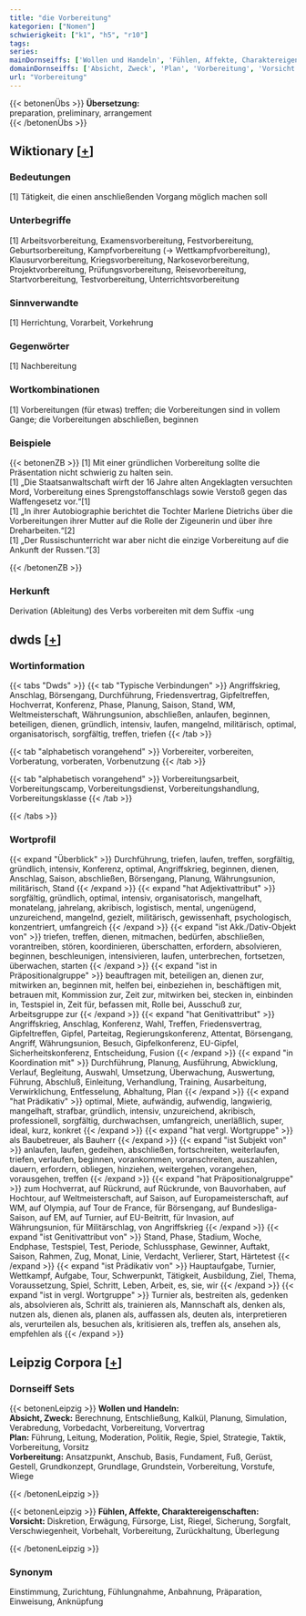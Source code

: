 ```yaml
---
title: "die Vorbereitung"
kategorien: ["Nomen"]
schwierigkeit: ["k1", "h5", "r10"]
tags:
series:
mainDornseiffs: ['Wollen und Handeln', 'Fühlen, Affekte, Charaktereigenschaften']
domainDornseiffs: ['Absicht, Zweck', 'Plan', 'Vorbereitung', 'Vorsicht']
url: "Vorbereitung"
---
```


{{< betonenÜbs >}}
**Übersetzung:**  
preparation, preliminary, arrangement  
{{< /betonenÜbs >}}

## Wiktionary [[+](https://de.wiktionary.org/wiki/Vorbereitung)]

### Bedeutungen
[1] Tätigkeit, die einen anschließenden Vorgang möglich machen soll  

### Unterbegriffe
[1] Arbeitsvorbereitung, Examensvorbereitung, Festvorbereitung, Geburtsorbereitung, Kampfvorbereitung (→ Wettkampfvorbereitung), Klausurvorbereitung, Kriegsvorbereitung, Narkosevorbereitung, Projektvorbereitung, Prüfungsvorbereitung, Reisevorbereitung, Startvorbereitung, Testvorbereitung, Unterrichtsvorbereitung  

### Sinnverwandte
[1] Herrichtung, Vorarbeit, Vorkehrung  

### Gegenwörter
[1] Nachbereitung  

### Wortkombinationen
[1] Vorbereitungen (für etwas) treffen; die Vorbereitungen sind in vollem Gange; die Vorbereitungen abschließen, beginnen  

### Beispiele
{{< betonenZB >}}
[1] Mit einer gründlichen Vorbereitung sollte die Präsentation nicht schwierig zu halten sein.  
[1] „Die Staatsanwaltschaft wirft der 16 Jahre alten Angeklagten versuchten Mord, Vorbereitung eines Sprengstoffanschlags sowie Verstoß gegen das Waffengesetz vor.“[1]  
[1] „In ihrer Autobiographie berichtet die Tochter Marlene Dietrichs über die Vorbereitungen ihrer Mutter auf die Rolle der Zigeunerin und über ihre Dreharbeiten.“[2]  
[1] „Der Russischunterricht war aber nicht die einzige Vorbereitung auf die Ankunft der Russen.“[3]  

{{< /betonenZB >}}
### Herkunft
Derivation (Ableitung) des Verbs vorbereiten mit dem Suffix -ung  



## dwds [[+](https://www.dwds.de/wb/Vorbereitung)]

### Wortinformation
{{< tabs "Dwds" >}}
{{< tab "Typische Verbindungen" >}}
Angriffskrieg, Anschlag, Börsengang, Durchführung, Friedensvertrag, Gipfeltreffen, Hochverrat, Konferenz, Phase, Planung, Saison, Stand, WM, Weltmeisterschaft, Währungsunion, abschließen, anlaufen, beginnen, beteiligen, dienen, gründlich, intensiv, laufen, mangelnd, militärisch, optimal, organisatorisch, sorgfältig, treffen, triefen
{{< /tab >}}

{{< tab "alphabetisch vorangehend" >}}
Vorbereiter, vorbereiten, Vorberatung, vorberaten, Vorbenutzung
{{< /tab >}}

{{< tab "alphabetisch vorangehend" >}}
Vorbereitungsarbeit, Vorbereitungscamp, Vorbereitungsdienst, Vorbereitungshandlung, Vorbereitungsklasse
{{< /tab >}}

{{< /tabs >}}

### Wortprofil
{{< expand "Überblick" >}} Durchführung, triefen, laufen, treffen, sorgfältig, gründlich, intensiv, Konferenz, optimal, Angriffskrieg, beginnen, dienen, Anschlag, Saison, abschließen, Börsengang, Planung, Währungsunion, militärisch, Stand {{< /expand >}}
{{< expand "hat Adjektivattribut" >}} sorgfältig, gründlich, optimal, intensiv, organisatorisch, mangelhaft, monatelang, jahrelang, akribisch, logistisch, mental, ungenügend, unzureichend, mangelnd, gezielt, militärisch, gewissenhaft, psychologisch, konzentriert, umfangreich {{< /expand >}}
{{< expand "ist Akk./Dativ-Objekt von" >}} triefen, treffen, dienen, mitmachen, bedürfen, abschließen, vorantreiben, stören, koordinieren, überschatten, erfordern, absolvieren, beginnen, beschleunigen, intensivieren, laufen, unterbrechen, fortsetzen, überwachen, starten {{< /expand >}}
{{< expand "ist in Präpositionalgruppe" >}} beauftragen mit, beteiligen an, dienen zur, mitwirken an, beginnen mit, helfen bei, einbeziehen in, beschäftigen mit, betrauen mit, Kommission zur, Zeit zur, mitwirken bei, stecken in, einbinden in, Testspiel in, Zeit für, befassen mit, Rolle bei, Ausschuß zur, Arbeitsgruppe zur {{< /expand >}}
{{< expand "hat Genitivattribut" >}} Angriffskrieg, Anschlag, Konferenz, Wahl, Treffen, Friedensvertrag, Gipfeltreffen, Gipfel, Parteitag, Regierungskonferenz, Attentat, Börsengang, Angriff, Währungsunion, Besuch, Gipfelkonferenz, EU-Gipfel, Sicherheitskonferenz, Entscheidung, Fusion {{< /expand >}}
{{< expand "in Koordination mit" >}} Durchführung, Planung, Ausführung, Abwicklung, Verlauf, Begleitung, Auswahl, Umsetzung, Überwachung, Auswertung, Führung, Abschluß, Einleitung, Verhandlung, Training, Ausarbeitung, Verwirklichung, Entfesselung, Abhaltung, Plan {{< /expand >}}
{{< expand "hat Prädikativ" >}} optimal, Miete, aufwändig, aufwendig, langwierig, mangelhaft, strafbar, gründlich, intensiv, unzureichend, akribisch, professionell, sorgfältig, durchwachsen, umfangreich, unerläßlich, super, ideal, kurz, konkret {{< /expand >}}
{{< expand "hat vergl. Wortgruppe" >}} als Baubetreuer, als Bauherr {{< /expand >}}
{{< expand "ist Subjekt von" >}} anlaufen, laufen, gedeihen, abschließen, fortschreiten, weiterlaufen, triefen, verlaufen, beginnen, vorankommen, voranschreiten, auszahlen, dauern, erfordern, obliegen, hinziehen, weitergehen, vorangehen, vorausgehen, treffen {{< /expand >}}
{{< expand "hat Präpositionalgruppe" >}} zum Hochverrat, auf Rückrund, auf Rückrunde, von Bauvorhaben, auf Hochtour, auf Weltmeisterschaft, auf Saison, auf Europameisterschaft, auf WM, auf Olympia, auf Tour de France, für Börsengang, auf Bundesliga-Saison, auf EM, auf Turnier, auf EU-Beitritt, für Invasion, auf Währungsunion, für Militärschlag, von Angriffskrieg {{< /expand >}}
{{< expand "ist Genitivattribut von" >}} Stand, Phase, Stadium, Woche, Endphase, Testspiel, Test, Periode, Schlussphase, Gewinner, Auftakt, Saison, Rahmen, Zug, Monat, Linie, Verdacht, Verlierer, Start, Härtetest {{< /expand >}}
{{< expand "ist Prädikativ von" >}} Hauptaufgabe, Turnier, Wettkampf, Aufgabe, Tour, Schwerpunkt, Tätigkeit, Ausbildung, Ziel, Thema, Voraussetzung, Spiel, Schritt, Leben, Arbeit, es, sie, wir {{< /expand >}}
{{< expand "ist in vergl. Wortgruppe" >}} Turnier als, bestreiten als, gedenken als, absolvieren als, Schritt als, trainieren als, Mannschaft als, denken als, nutzen als, dienen als, planen als, auffassen als, deuten als, interpretieren als, verurteilen als, besuchen als, kritisieren als, treffen als, ansehen als, empfehlen als {{< /expand >}}

## Leipzig Corpora [[+](https://corpora.uni-leipzig.de/en/res?word=Vorbereitung&corpusId=deu_newscrawl-public_2018)]

### Dornseiff Sets
{{< betonenLeipzig >}}
**Wollen und Handeln:**  
**Absicht, Zweck:** Berechnung, Entschließung, Kalkül, Planung, Simulation, Verabredung, Vorbedacht, Vorbereitung, Vorvertrag  
**Plan:** Führung, Leitung, Moderation, Politik, Regie, Spiel, Strategie, Taktik, Vorbereitung, Vorsitz  
**Vorbereitung:** Ansatzpunkt, Anschub, Basis, Fundament, Fuß, Gerüst, Gestell, Grundkonzept, Grundlage, Grundstein, Vorbereitung, Vorstufe, Wiege  

{{< /betonenLeipzig >}}


{{< betonenLeipzig >}}
**Fühlen, Affekte, Charaktereigenschaften:**  
**Vorsicht:** Diskretion, Erwägung, Fürsorge, List, Riegel, Sicherung, Sorgfalt, Verschwiegenheit, Vorbehalt, Vorbereitung, Zurückhaltung, Überlegung  

{{< /betonenLeipzig >}}

### Synonym
Einstimmung, Zurichtung, Fühlungnahme, Anbahnung, Präparation, Einweisung, Anknüpfung

